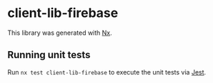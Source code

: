 # client-lib-firebase

This library was generated with [Nx](https://nx.dev).

## Running unit tests

Run `nx test client-lib-firebase` to execute the unit tests via [Jest](https://jestjs.io).
